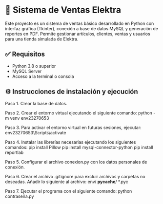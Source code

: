 # 📘 Sistema de Ventas Elektra

Este proyecto es un sistema de ventas básico desarrollado en Python con interfaz gráfica (Tkinter), conexión a base de datos MySQL y generación de reportes en PDF. Permite gestionar artículos, clientes, ventas y usuarios para una tienda simulada de Elektra.

## ✅ Requisitos

- Python 3.8 o superior
- MySQL Server
- Acceso a la terminal o consola

## ⚙️ Instrucciones de instalación y ejecución

Paso 1. Crear la base de datos.

Paso 2. Crear el entorno virtual ejecutando el siguiente comando: 
python -m venv env23270653

Paso 3. Para activar el entorno virtual en futuras sesiones, ejecutar: 
env23270653\Scripts\activate

Paso 4. Instalar las librerías necesarias ejecutando los siguientes comandos:
pip install Pillow
pip install mysql-connector-python
pip install reportlab

Paso 5. Configurar el archivo conexion.py con los datos personales de conexión.

Paso 6. Crear el archivo .gitignore para excluir archivos y carpetas no deseadas. Añadir lo siguiente al archivo:
env/
**pycache**/
\*.pyc

Paso 7. Ejecutar el programa con el siguiente comando: python contraseña.py
